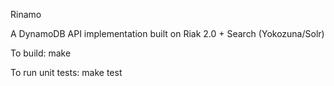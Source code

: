Rinamo

A DynamoDB API implementation built on Riak 2.0 + Search (Yokozuna/Solr)

To build:
make

To run unit tests:
make test
